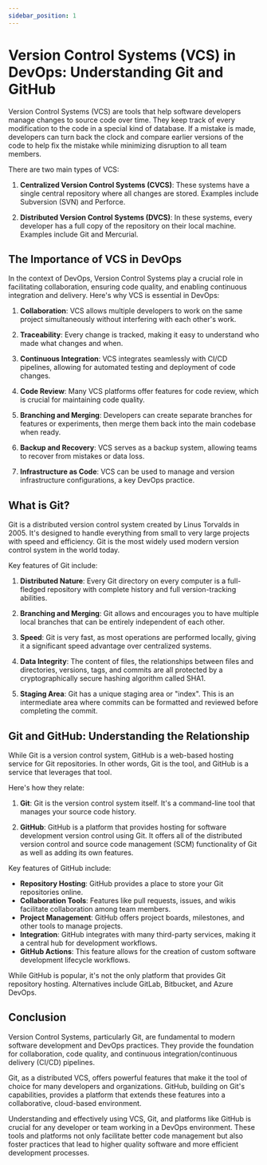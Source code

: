 ```yaml
---
sidebar_position: 1
---
```


# Version Control Systems (VCS) in DevOps: Understanding Git and GitHub

Version Control Systems (VCS) are tools that help software developers manage changes to source code over time. They keep track of every modification to the code in a special kind of database. If a mistake is made, developers can turn back the clock and compare earlier versions of the code to help fix the mistake while minimizing disruption to all team members.

There are two main types of VCS:

1. **Centralized Version Control Systems (CVCS)**: These systems have a single central repository where all changes are stored. Examples include Subversion (SVN) and Perforce.

2. **Distributed Version Control Systems (DVCS)**: In these systems, every developer has a full copy of the repository on their local machine. Examples include Git and Mercurial.

## The Importance of VCS in DevOps

In the context of DevOps, Version Control Systems play a crucial role in facilitating collaboration, ensuring code quality, and enabling continuous integration and delivery. Here's why VCS is essential in DevOps:

1. **Collaboration**: VCS allows multiple developers to work on the same project simultaneously without interfering with each other's work.

2. **Traceability**: Every change is tracked, making it easy to understand who made what changes and when.

3. **Continuous Integration**: VCS integrates seamlessly with CI/CD pipelines, allowing for automated testing and deployment of code changes.

4. **Code Review**: Many VCS platforms offer features for code review, which is crucial for maintaining code quality.

5. **Branching and Merging**: Developers can create separate branches for features or experiments, then merge them back into the main codebase when ready.

6. **Backup and Recovery**: VCS serves as a backup system, allowing teams to recover from mistakes or data loss.

7. **Infrastructure as Code**: VCS can be used to manage and version infrastructure configurations, a key DevOps practice.

## What is Git?

Git is a distributed version control system created by Linus Torvalds in 2005. It's designed to handle everything from small to very large projects with speed and efficiency. Git is the most widely used modern version control system in the world today.

Key features of Git include:

1. **Distributed Nature**: Every Git directory on every computer is a full-fledged repository with complete history and full version-tracking abilities.

2. **Branching and Merging**: Git allows and encourages you to have multiple local branches that can be entirely independent of each other.

3. **Speed**: Git is very fast, as most operations are performed locally, giving it a significant speed advantage over centralized systems.

4. **Data Integrity**: The content of files, the relationships between files and directories, versions, tags, and commits are all protected by a cryptographically secure hashing algorithm called SHA1.

5. **Staging Area**: Git has a unique staging area or "index". This is an intermediate area where commits can be formatted and reviewed before completing the commit.

## Git and GitHub: Understanding the Relationship

While Git is a version control system, GitHub is a web-based hosting service for Git repositories. In other words, Git is the tool, and GitHub is a service that leverages that tool.

Here's how they relate:

1. **Git**: Git is the version control system itself. It's a command-line tool that manages your source code history.

2. **GitHub**: GitHub is a platform that provides hosting for software development version control using Git. It offers all of the distributed version control and source code management (SCM) functionality of Git as well as adding its own features.

Key features of GitHub include:

- **Repository Hosting**: GitHub provides a place to store your Git repositories online.
- **Collaboration Tools**: Features like pull requests, issues, and wikis facilitate collaboration among team members.
- **Project Management**: GitHub offers project boards, milestones, and other tools to manage projects.
- **Integration**: GitHub integrates with many third-party services, making it a central hub for development workflows.
- **GitHub Actions**: This feature allows for the creation of custom software development lifecycle workflows.

While GitHub is popular, it's not the only platform that provides Git repository hosting. Alternatives include GitLab, Bitbucket, and Azure DevOps.

## Conclusion

Version Control Systems, particularly Git, are fundamental to modern software development and DevOps practices. They provide the foundation for collaboration, code quality, and continuous integration/continuous delivery (CI/CD) pipelines.

Git, as a distributed VCS, offers powerful features that make it the tool of choice for many developers and organizations. GitHub, building on Git's capabilities, provides a platform that extends these features into a collaborative, cloud-based environment.

Understanding and effectively using VCS, Git, and platforms like GitHub is crucial for any developer or team working in a DevOps environment. These tools and platforms not only facilitate better code management but also foster practices that lead to higher quality software and more efficient development processes.
